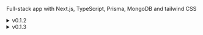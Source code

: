 Full-stack app with Next.js, TypeScript, Prisma, MongoDB and tailwind CSS

<details>
  <summary>v0.1.2</summary>

- Avatar, Button, and Counter components were created.
- Interfaces for these components were defined.
- A custom hook was created and added to the layout.
- The DetailClient page was detailed.
</details>

<details>
  <summary>v0.1.3</summary>

- Cart page was added.
- The onClick error in Button.tsx was fixed.
- The react-hot-toast library was added.
- A feature to display the quantity of products in the cart was added.
</details>

